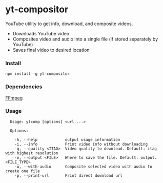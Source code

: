 # yt-compositor
YouTube utility to get info, download, and composite videos.
 * Downloads YouTube video
 * Composites video and audio into a single file (if stored separately by YouTube)
 * Saves final video to desired location

### Install
`npm install -g yt-compositor`

### Dependencies
[FFmpeg](https://www.ffmpeg.org/)

### Usage
```
  Usage: ytcomp [options] <url ...>

  Options:

    -h, --help            output usage information
    -i, --info            Print video info without downloading
    -q, --quality <ITAG>  Video quality to download. Default: itag with highest resolution
    -o, --output <FILE>   Where to save the file. Default: output.<FILE_TYPE>
    -w, --with-audio      Composite selected video with audio to create one file
    -p, --print-url       Print direct download url
```
